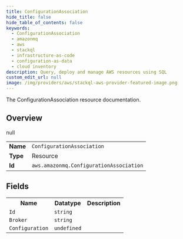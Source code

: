 ```yaml
---
title: ConfigurationAssociation
hide_title: false
hide_table_of_contents: false
keywords:
  - ConfigurationAssociation
  - amazonmq
  - aws
  - stackql
  - infrastructure-as-code
  - configuration-as-data
  - cloud inventory
description: Query, deploy and manage AWS resources using SQL
custom_edit_url: null
image: /img/providers/aws/stackql-aws-provider-featured-image.png
---
```

The ConfigurationAssociation resource documentation.

## Overview
<table><tbody>
<tr><td><b>Name</b></td><td><code>ConfigurationAssociation</code></td></tr>
<tr><td><b>Type</b></td><td>Resource</td></tr>
null
<tr><td><b>Id</b></td><td><code>aws.amazonmq.ConfigurationAssociation</code></td></tr>
</tbody></table>

## Fields
<table><tbody>
<tr><th>Name</th><th>Datatype</th><th>Description</th></tr>
<tr><td><code>Id</code></td><td><code>string</code></td><td></td></tr><tr><td><code>Broker</code></td><td><code>string</code></td><td></td></tr><tr><td><code>Configuration</code></td><td><code>undefined</code></td><td></td></tr>
</tbody></table>
